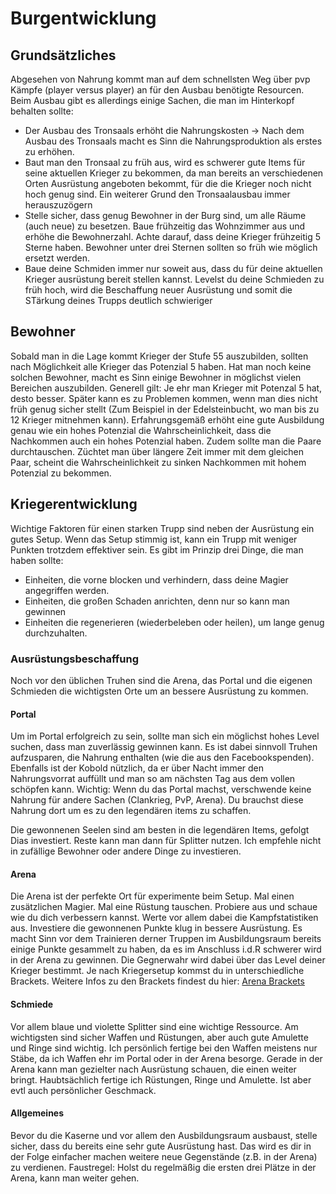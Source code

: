 # Burgentwicklung
## Grundsätzliches
Abgesehen von Nahrung kommt man auf dem schnellsten Weg über pvp Kämpfe (player versus player) an für den Ausbau benötigte Resourcen. Beim Ausbau gibt es allerdings einige Sachen, die man im Hinterkopf behalten sollte:

- Der Ausbau des Tronsaals erhöht die Nahrungskosten -> Nach dem Ausbau des Tronsaals macht es Sinn die Nahrungsproduktion als erstes zu erhöhen.
- Baut man den Tronsaal zu früh aus, wird es schwerer gute Items für seine aktuellen Krieger zu bekommen, da man bereits an verschiedenen Orten Ausrüstung angeboten bekommt, für die die Krieger noch nicht hoch genug sind. Ein weiterer Grund den Tronsaalausbau immer herauszuzögern
- Stelle sicher, dass genug Bewohner in der Burg sind, um alle Räume (auch neue) zu besetzen. Baue frühzeitig das Wohnzimmer aus und erhöhe die Bewohnerzahl. Achte darauf, dass deine Krieger frühzeitig 5 Sterne haben. Bewohner unter drei Sternen sollten so früh wie möglich ersetzt werden.
- Baue deine Schmiden immer nur soweit aus, dass du für deine aktuellen Krieger ausrüstung bereit stellen kannst. Levelst du deine Schmieden zu früh hoch, wird die Beschaffung neuer Ausrüstung und somit die STärkung deines Trupps deutlich schwieriger

## Bewohner
Sobald man in die Lage kommt Krieger der Stufe 55 auszubilden, sollten nach Möglichkeit alle Krieger das Potenzial 5 haben. Hat man noch keine solchen Bewohner, macht es Sinn einige Bewohner in möglichst vielen Bereichen auszubilden. Generell gilt: Je ehr man Krieger mit Potenzal 5 hat, desto besser. Später kann es zu Problemen kommen, wenn man dies nicht früh genug sicher stellt (Zum Beispiel in der Edelsteinbucht, wo man bis zu 12 Krieger mitnehmen kann). Erfahrungsgemäß erhöht eine gute Ausbildung genau wie ein hohes Potenzial die Wahrscheinlichkeit, dass die Nachkommen auch ein hohes Potenzial haben. Zudem sollte man die Paare durchtauschen. Züchtet man über längere Zeit immer mit dem gleichen Paar, scheint die Wahrscheinlichkeit zu sinken Nachkommen mit hohem Potenzial zu bekommen.

## Kriegerentwicklung
Wichtige Faktoren für einen starken Trupp sind neben der Ausrüstung ein gutes Setup. Wenn das Setup stimmig ist, kann ein Trupp mit weniger Punkten trotzdem effektiver sein. Es gibt im Prinzip drei Dinge, die man haben sollte:

- Einheiten, die vorne blocken und verhindern, dass deine Magier angegriffen werden.
- Einheiten, die großen Schaden anrichten, denn nur so kann man gewinnen
- Einheiten die regenerieren (wiederbeleben oder heilen), um lange genug durchzuhalten.

### Ausrüstungsbeschaffung
Noch vor den üblichen Truhen sind die Arena, das Portal und die eigenen Schmieden die wichtigsten Orte um an bessere Ausrüstung zu kommen.

#### Portal
Um im Portal erfolgreich zu sein, sollte man sich ein möglichst hohes Level suchen, dass man zuverlässig gewinnen kann. Es ist dabei sinnvoll Truhen aufzusparen, die Nahrung enthalten (wie die aus den Facebookspenden). Ebenfalls ist der Kobold nützlich, da er über Nacht immer den Nahrungsvorrat auffüllt und man so am nächsten Tag aus dem vollen schöpfen kann. Wichtig: Wenn du das Portal machst, verschwende keine Nahrung für andere Sachen (Clankrieg, PvP, Arena). Du brauchst diese Nahrung dort um es zu den legendären items zu schaffen.

Die gewonnenen Seelen sind am besten in die legendären Items, gefolgt Dias investiert. Reste kann man dann für Splitter nutzen. Ich empfehle nicht in zufällige Bewohner oder andere Dinge zu investieren.

#### Arena
Die Arena ist der perfekte Ort für experimente beim Setup. Mal einen zusätzlichen Magier. Mal eine Rüstung tauschen. Probiere aus und schaue wie du dich verbessern kannst. Werte vor allem dabei die Kampfstatistiken aus. Investiere die gewonnenen Punkte klug in bessere Ausrüstung. Es macht Sinn vor dem Trainieren derner Truppen im Ausbildungsraum bereits einige Punkte gesammelt zu haben, da es im Anschluss i.d.R schwerer wird in der Arena zu gewinnen. Die Gegnerwahr wird dabei über das Level deiner Krieger bestimmt. Je nach Kriegersetup kommst du in unterschiedliche Brackets. Weitere Infos zu den Brackets findest du hier: [Arena Brackets](http://ni877848-1.web12.nitrado.hosting/index.php?contf=arena_de.php)

#### Schmiede
Vor allem blaue und violette Splitter sind eine wichtige Ressource. Am wichtigsten sind sicher Waffen und Rüstungen, aber auch gute Amulette und Ringe sind wichtig. Ich persönlich fertige bei den Waffen meistens nur Stäbe, da ich Waffen ehr im Portal oder in der Arena besorge. Gerade in der Arena kann man gezielter nach Ausrüstung schauen, die einen weiter bringt. Haubtsächlich fertige ich Rüstungen, Ringe und Amulette. Ist aber evtl auch persönlicher Geschmack.

#### Allgemeines
Bevor du die Kaserne und vor allem den Ausbildungsraum ausbaust, stelle sicher, dass du bereits eine sehr gute Ausrüstung hast. Das wird es dir in der Folge einfacher machen weitere neue Gegenstände (z.B. in der Arena) zu verdienen. Faustregel: Holst du regelmäßig die ersten drei Plätze in der Arena, kann man weiter gehen.
